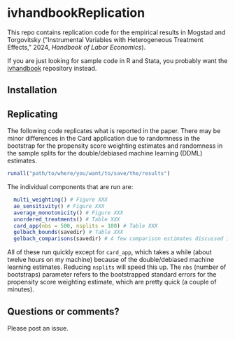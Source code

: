 # ivhandbookReplication

This repo contains replication code for the empirical results in Mogstad and Torgovitsky ("Instrumental Variables with Heterogeneous Treatment Effects," 2024, _Handbook of Labor Economics_).

If you are just looking for sample code in R and Stata, you probably want the [ivhandbook](https://github.com/a-torgovitsky/ivhandbook) repository instead.

## Installation

## Replicating

The following code replicates what is reported in the paper.
There may be minor differences in the Card application due to randomness in the bootstrap for the propensity score weighting estimates and randomness in the sample splits for the double/debiased machine learning (DDML) estimates. 

```r
runall("path/to/where/you/want/to/save/the/results")
```

The individual components that are run are:

```r
  multi_weighting() # Figure XXX
  ae_sensitivity() # Figure XXX
  average_monotonicity() # Figure XXX
  unordered_treatments() # Table XXX
  card_app(nbs = 500, nsplits = 100) # Table XXX
  gelbach_bounds(savedir) # Table XXX
  gelbach_comparisons(savedir) # A few comparison estimates discussed in the text
```

All of these run quickly except for `card_app`, which takes a while (about twelve hours on my machine) because of the double/debiased machine learning estimates.
Reducing `nsplits` will speed this up.
The `nbs` (number of bootstraps) parameter refers to the bootstrapped standard errors for the propensity score weighting estimate, which are pretty quick (a couple of minutes).

## Questions or comments?

Please post an issue.
